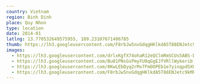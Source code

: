```yaml
---
country: Vietnam
region: Binh Dinh
place: Quy Nhon
type: location
date: 2014-01
latlng: 13.770532649575955, 109.23107671406785
thumb: https://lh3.googleusercontent.com/F8rbJw5nvGdqgHKlkdA5T88ENJetc9kMkGq_wtTOSYZGuIlB0v_XE7zIWTME5ZNHTsFoA-bMsHru6HWc_kMSHYN7G1rtQGGOB91mUP0xDDS996HZPnw_AxY6jiVQZyLkeNNOOrmlSw
images:
  - https://lh3.googleusercontent.com/drlxKgfX74ohaR12eQClmRmSCUs5ABS-DrnLB432ZnZxkGgBPKllRdZDxIIsLQGFRcBPGsJiKmBnhTaExSUWzH8icSqJcdZnatdVZb4_tib4dsQ2VxcP55Q6_txWYuVWF5APUp9HNg
  - https://lh3.googleusercontent.com/Bu01PNsGsPmyFU0qGgEJfVRllWykeribfUzjEBsc5VV14-_Odoc2g1RVmeIlWMRKwaSFcomGMmrTS9uQVN8ExUePcarr4rM-09fDM0pPtJdUigjL_C3xqTmKX5ObHn7sBb4S-t-Hdg
  - https://lh3.googleusercontent.com/0KwLEbDyq2rMx7FmOOPEb1e7yinqpd5XUovKWnGeJMCagDiKqyyFavoLus99MwXgS7Dd4P8-Tf9Tkdk1C2e-gfy8crd1YfzKsutpFIL9dSlOJcGkp4TXJpqiQ--YeLTZskpA34dhyw
  - https://lh3.googleusercontent.com/F8rbJw5nvGdqgHKlkdA5T88ENJetc9kMkGq_wtTOSYZGuIlB0v_XE7zIWTME5ZNHTsFoA-bMsHru6HWc_kMSHYN7G1rtQGGOB91mUP0xDDS996HZPnw_AxY6jiVQZyLkeNNOOrmlSw
---
```

